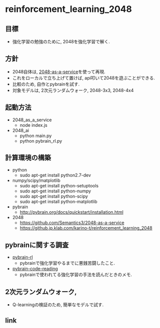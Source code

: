 reinforcement_learning_2048
===========================

## 目標
+ 強化学習の勉強のために, 2048を強化学習で解く.

## 方針
+ 2048自体は, [2048-as-a-service](https://github.com/Semantics3/2048-as-a-service.git )を使って再現.
+ これをローカルで立ち上げて置けば, api叩いて2048を遊ぶことができる.
+ 比較のため, 自作とpybrainを試す.
+ 対象モデルは, 2次元ランダムウォーク, 2048-3x3, 2048-4x4

## 起動方法
+ 2048_as_a_service
  + node index.js 
+ 2048_ai
  + python main.py
  + python pybrain_rl.py

## 計算環境の構築
+ python
  + sudo apt-get install python2.7-dev
+ numpy/scipy/matplotlib
  + sudo apt-get install python-setuptools
  + sudo apt-get install python-numpy
  + sudo apt-get install python-scipy
  + sudo apt-get install python-matplotlib
+ pybrain
  + http://pybrain.org/docs/quickstart/installation.html
+ 2048
  + https://github.com/Semantics3/2048-as-a-service
  + https://github.jp.klab.com/karino-t/reinforcement_learning_2048

## pybrainに関する調査
+ [pybrain-rl](docs/pybrain_rl.md)
  + pybrainで強化学習やるまでに悪銭苦闘したこと.
+ [pybrain-code-reading](docs/pybrain_code_reading.md)
  + pybrainで使われてる強化学習の手法を読んだときのメモ.


## 2次元ランダムウォーク,
+ Q-learningの検証のため, 簡単なモデルで試す.





## link




